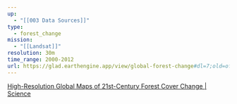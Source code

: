 ```yaml
---
up:
  - "[[003 Data Sources]]"
type:
  - forest_change
mission:
  - "[[Landsat]]"
resolution: 30m
time_range: 2000-2012
url: https://glad.earthengine.app/view/global-forest-change#dl=7;old=off;bl=off;lon=20;lat=10;zoom=3;
---
```

[High-Resolution Global Maps of 21st-Century Forest Cover Change | Science](https://www.science.org/doi/10.1126/science.1244693)

